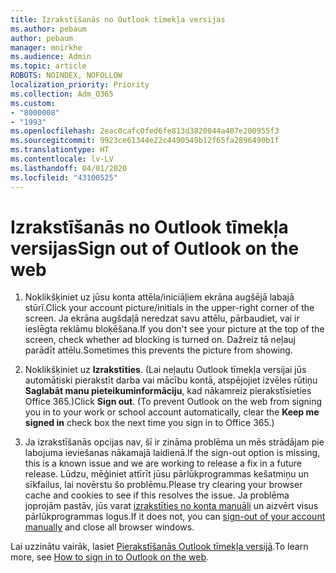 ```yaml
---
title: Izrakstīšanās no Outlook tīmekļa versijas
ms.author: pebaum
author: pebaum
manager: mnirkhe
ms.audience: Admin
ms.topic: article
ROBOTS: NOINDEX, NOFOLLOW
localization_priority: Priority
ms.collection: Adm_O365
ms.custom:
- "8000008"
- "1993"
ms.openlocfilehash: 2eac0cafc0fed6fe813d3820044a407e200955f3
ms.sourcegitcommit: 9923ce61344e22c4490549b12f65fa2896490b1f
ms.translationtype: HT
ms.contentlocale: lv-LV
ms.lasthandoff: 04/01/2020
ms.locfileid: "43100525"
---
```

# <a name="sign-out-of-outlook-on-the-web"></a><span data-ttu-id="6f6df-102">Izrakstīšanās no Outlook tīmekļa versijas</span><span class="sxs-lookup"><span data-stu-id="6f6df-102">Sign out of Outlook on the web</span></span>

1. <span data-ttu-id="6f6df-103">Noklikšķiniet uz jūsu konta attēla/iniciāļiem ekrāna augšējā labajā stūrī.</span><span class="sxs-lookup"><span data-stu-id="6f6df-103">Click your account picture/initials in the upper-right corner of the screen.</span></span> <span data-ttu-id="6f6df-104">Ja ekrāna augšdaļā neredzat savu attēlu, pārbaudiet, vai ir ieslēgta reklāmu bloķēšana.</span><span class="sxs-lookup"><span data-stu-id="6f6df-104">If you don't see your picture at the top of the screen, check whether ad blocking is turned on.</span></span> <span data-ttu-id="6f6df-105">Dažreiz tā neļauj parādīt attēlu.</span><span class="sxs-lookup"><span data-stu-id="6f6df-105">Sometimes this prevents the picture from showing.</span></span>

2. <span data-ttu-id="6f6df-106">Noklikšķiniet uz **Izrakstīties**. (Lai neļautu Outlook tīmekļa versijai jūs automātiski pierakstīt darba vai mācību kontā, atspējojiet izvēles rūtiņu **Saglabāt manu pieteikuminformāciju**, kad nākamreiz pierakstīsieties Office 365.)</span><span class="sxs-lookup"><span data-stu-id="6f6df-106">Click **Sign out**. (To prevent Outlook on the web from signing you in to your work or school account automatically, clear the **Keep me signed in** check box the next time you sign in to Office 365.)</span></span>

3. <span data-ttu-id="6f6df-107">Ja izrakstīšanās opcijas nav, šī ir zināma problēma un mēs strādājam pie labojuma ieviešanas nākamajā laidienā.</span><span class="sxs-lookup"><span data-stu-id="6f6df-107">If the sign-out option is missing, this is a known issue and we are working to release a fix in a future release.</span></span>  <span data-ttu-id="6f6df-108">Lūdzu, mēģiniet attīrīt jūsu pārlūkprogrammas kešatmiņu un sīkfailus, lai novērstu šo problēmu.</span><span class="sxs-lookup"><span data-stu-id="6f6df-108">Please try clearing your browser cache and cookies to see if this resolves the issue.</span></span>  <span data-ttu-id="6f6df-109">Ja problēma joprojām pastāv, jūs varat [izrakstīties no konta manuāli](https://login.live.com/logout.srf) un aizvērt visus pārlūkprogrammas logus.</span><span class="sxs-lookup"><span data-stu-id="6f6df-109">If it does not, you can [sign-out of your account manually](https://login.live.com/logout.srf) and close all browser windows.</span></span>

<span data-ttu-id="6f6df-110">Lai uzzinātu vairāk, lasiet [Pierakstīšanās Outlook tīmekļa versijā](https://support.office.com/article/how-to-sign-in-to-outlook-on-the-web-763fab4d-0138-4814-b450-37fc286bcb79).</span><span class="sxs-lookup"><span data-stu-id="6f6df-110">To learn more, see [How to sign in to Outlook on the web](https://support.office.com/article/how-to-sign-in-to-outlook-on-the-web-763fab4d-0138-4814-b450-37fc286bcb79).</span></span>
